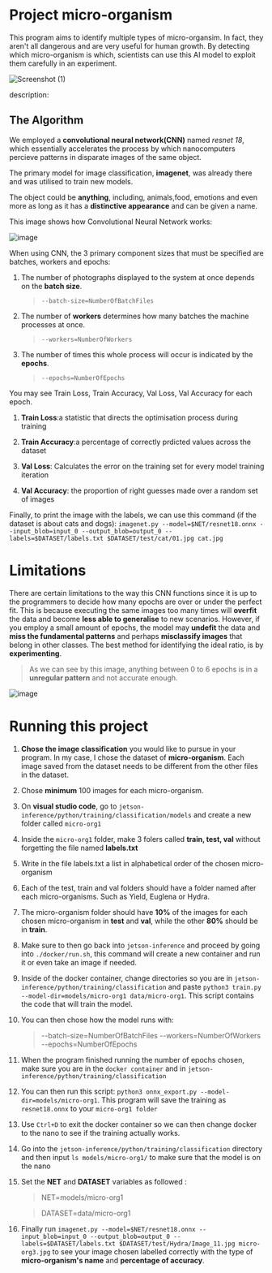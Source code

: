 # Project micro-organism
 
This program aims to identify multiple types of micro-organsim. In fact, they aren't all dangerous and are very useful for human growth. By detecting which micro-organism is which, scientists can use this AI model to exploit them carefully in an experiment.


![Screenshot (1)](https://github.com/Ariel419/Project-micro-organism/assets/174376607/ffc0ecaa-1769-4a42-8603-5f1907a0869c)

description:

> 


## The Algorithm

We employed a **convolutional neural network(CNN)** named *resnet 18*, which essentially accelerates the process by which nanocomputers percieve patterns in disparate images of the same object.

The primary model for image classification, **imagenet**, was already there and was utilised to train new models.

The object could be **anything**, including, animals,food, emotions and even more as long as it has a **distinctive appearance** and can be given a name.

This image shows how Convolutional Neural Network works:

![image](https://github.com/Ariel419/Project-micro-organism/assets/174376607/2a6212d8-561d-4385-a8d2-81058f2d636c)


When using CNN, the 3 primary component sizes that must be specified are batches, workers and epochs:

1) The number of photographs displayed to the system at once depends on the **batch size**.
   >  `--batch-size=NumberOfBatchFiles`

 
2) The number of **workers** determines how many batches the machine processes at once.
   
   > `--workers=NumberOfWorkers`
 
3) The number of times this whole process will occur is indicated by the **epochs**.

   > `--epochs=NumberOfEpochs`
 
You may see Train Loss, Train Accuracy, Val Loss, Val Accuracy for each epoch.

1. **Train Loss**:a statistic that directs the optimisation process during training

2. **Train Accuracy**:a percentage of correctly prdicted values across the dataset

3. **Val Loss**: Calculates the error on the training set for every model training iteration

4. **Val Accuracy**: the proportion of right guesses made over a random set of images

Finally, to print the image with the labels, we can use this command (if the dataset is about cats and dogs):
`imagenet.py --model=$NET/resnet18.onnx --input_blob=input_0 --output_blob=output_0 --labels=$DATASET/labels.txt $DATASET/test/cat/01.jpg cat.jpg`

# Limitations

There are certain limitations to the way this CNN functions since it is up to the programmers to decide how many epochs are over or under the perfect fit.
This is because executing the same images too many times will **overfit** the data and become **less able to generalise** to new scenarios. 
However, if you employ a small amount of epochs, the model may **undefit** the data and **miss the fundamental patterns** and perhaps **misclassify images** that belong in other classes. The best method for identifying the ideal ratio, is by **experimenting**.

> As we can see by this image, anything between 0 to 6 epochs is in a **unregular pattern** and not accurate enough. 

![image](https://github.com/Ariel419/Project-micro-organism/assets/174376607/1b0757c7-e8c9-4e75-91b1-dba3ada52c51)


# Running this project

1) **Chose the image classification** you would like to pursue in your program. In my case, I chose the dataset of **micro-organism**. Each image saved from the dataset needs to be different from the other files in the dataset.

2) Chose **minimum** 100 images for each micro-organism.

3) On **visual studio code**, go to `jetson-inference/python/training/classification/models` and create a new folder called `micro-org1`

4) Inside the `micro-org1` folder, make 3 folers called **train, test, val** without forgetting the file named **labels.txt**

5) Write in the file labels.txt a list in alphabetical order of the chosen micro-organism

6) Each of the test, train and val folders should have a folder named after each micro-organisms. Such as Yield, Euglena or Hydra. 

7) The micro-organism folder should have **10%** of the images for each chosen micro-organism in **test** and **val**, while the other **80%** should be in **train**.

8) Make sure to then go back into `jetson-inference` and proceed by going into `./docker/run.sh`, this command will create a new container and run it or even take an image if needed.

9) Inside of the docker container,  change directories so you are in `jetson-inference/python/training/classification` and paste `python3 train.py --model-dir=models/micro-org1 data/micro-org1`. This script contains the code that will train the model.

10) You can then chose how the model runs with:
    > --batch-size=NumberOfBatchFiles
    > --workers=NumberOfWorkers
    > --epochs=NumberOfEpochs

11) When the program finished running the number of epochs chosen, make sure you are in the `docker container` and in `jetson-inference/python/training/classification`

12) You can then run this script: `python3 onnx_export.py --model-dir=models/micro-org1`. This program will save the training as `resnet18.onnx` to your `micro-org1 folder`

13) Use `Ctrl+D` to exit the docker container so we can then change docker to the nano to see if the training actually works.

14) Go into the `jetson-inference/python/training/classification` directory and then input `ls models/micro-org1/` to make sure that the model is on the nano

15) Set the **NET** and **DATASET** variables as followed :
    > NET=models/micro-org1

    > DATASET=data/micro-org1

17) Finally run `imagenet.py --model=$NET/resnet18.onnx --input_blob=input_0 --output_blob=output_0 --labels=$DATASET/labels.txt $DATASET/test/Hydra/Image_11.jpg micro-org3.jpg` to see your image chosen labelled correctly with the type of **micro-organism's name** and **percentage of accuracy**.

